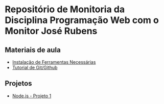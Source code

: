 # Repositório de Monitoria da Disciplina Programação Web com o Monitor José Rubens

## Materiais de aula
- [Instalação de Ferramentas Necessárias](mds/ferramentas-pweb.md)
- [Tutorial de Git/Github](mds/github.md)

## Projetos
- [Node.js - Projeto 1](projects/node-project-1/README.md)
